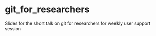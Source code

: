 # git_for_researchers
Slides for the short talk on git for researchers for weekly user support session
